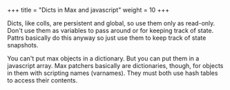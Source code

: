 +++
title = "Dicts in Max and javascript"
weight = 10
+++


Dicts, like colls, are persistent and global, so use them only as read-only. 
Don't use them as variables to pass around or for keeping track of state. Pattrs basically do this anyway so just use them to keep track of state snapshots.

You can't put max objects in a dictionary. But you can put them in a javascript array.
Max patchers basically are dictionaries, though, for objects in them with scripting names (varnames). They must both use hash tables to access their contents. 

